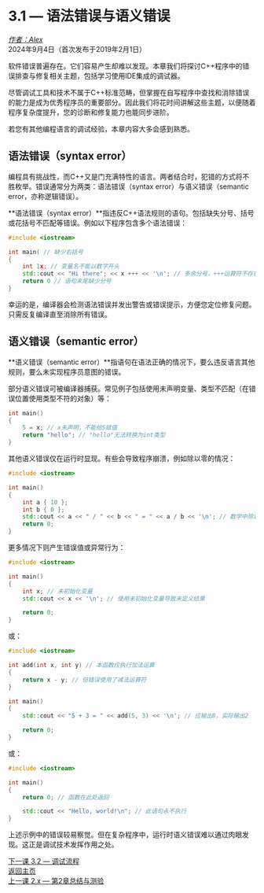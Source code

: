 3.1 — 语法错误与语义错误  
================================================

[*作者：Alex*](https://www.learncpp.com/author/Alex/ "查看 Alex 的所有文章")  
2024年9月4日（首次发布于2019年2月1日）  

 

软件错误普遍存在。它们容易产生却难以发现。本章我们将探讨C++程序中的错误排查与修复相关主题，包括学习使用IDE集成的调试器。


尽管调试工具和技术不属于C++标准范畴，但掌握在自写程序中查找和消除错误的能力是成为优秀程序员的重要部分。因此我们将花时间讲解这些主题，以便随着程序复杂度提升，您的诊断和修复能力也能同步进阶。


若您有其他编程语言的调试经验，本章内容大多会感到熟悉。


语法错误（syntax error）  
----------------  

编程具有挑战性，而C++又是门充满特性的语言。两者结合时，犯错的方式将不胜枚举。错误通常分为两类：语法错误（syntax error）与语义错误（semantic error，亦称逻辑错误）。


**语法错误（syntax error）**指违反C++语法规则的语句。包括缺失分号、括号或花括号不匹配等错误。例如以下程序包含多个语法错误：

```cpp
#include <iostream>

int main( // 缺少右括号
{
    int 1x; // 变量名不能以数字开头
    std::cout << "Hi there"; << x +++ << '\n'; // 多余分号，+++运算符不存在
    return 0 // 语句末尾缺少分号
}
```

幸运的是，编译器会检测语法错误并发出警告或错误提示，方便您定位修复问题。只需反复编译直至消除所有错误。


语义错误（semantic error）  
----------------  

**语义错误（semantic error）**指语句在语法正确的情况下，要么违反语言其他规则，要么未实现程序员意图的错误。


部分语义错误可被编译器捕获。常见例子包括使用未声明变量、类型不匹配（在错误位置使用类型不符的对象）等：

```cpp
int main()
{
    5 = x; // x未声明，不能给5赋值
    return "hello"; // "hello"无法转换为int类型
}
```

其他语义错误仅在运行时显现。有些会导致程序崩溃，例如除以零的情况：

```cpp
#include <iostream>

int main()
{
    int a { 10 };
    int b { 0 };
    std::cout << a << " / " << b << " = " << a / b << '\n'; // 数学中除以零无定义
    return 0;
}
```

更多情况下则产生错误值或异常行为：

```cpp
#include <iostream>

int main()
{
    int x; // 未初始化变量
    std::cout << x << '\n'; // 使用未初始化变量导致未定义结果

    return 0;
}
```

或：

```cpp
#include <iostream>

int add(int x, int y) // 本函数应执行加法运算
{
    return x - y; // 但错误使用了减法运算符
}

int main()
{
    std::cout << "5 + 3 = " << add(5, 3) << '\n'; // 应输出8，实际输出2

    return 0;
}
```

或：

```cpp
#include <iostream>

int main()
{
    return 0; // 函数在此处返回

    std::cout << "Hello, world!\n"; // 此语句永不执行
}
```

上述示例中的错误较易察觉。但在复杂程序中，运行时语义错误难以通过肉眼发现。这正是调试技术发挥作用之处。


[下一课 3.2 — 调试流程](Chapter-3/lesson3.2-the-debugging-process.md)  
[返回主页](/)  
[上一课 2.x — 第2章总结与测验](Chapter-2/lesson2.x-chapter-2-summary-and-quiz.md)